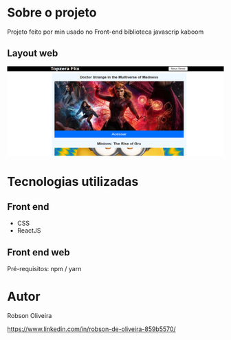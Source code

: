 # Sobre o projeto

Projeto feito por min usado no Front-end biblioteca javascrip kaboom 



## Layout web
![Web 1](https://github.com/robson3222/consumindo-umapi-com-react/blob/main/topzerafilme.png)



# Tecnologias utilizadas

## Front end
- CSS 
- ReactJS

## Front end web
Pré-requisitos: npm / yarn





# Autor

Robson Oliveira

https://www.linkedin.com/in/robson-de-oliveira-859b5570/
